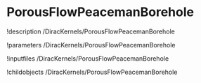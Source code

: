 <!-- MOOSE Documentation Stub: Remove this when content is added. -->

# PorousFlowPeacemanBorehole
!description /DiracKernels/PorousFlowPeacemanBorehole

!parameters /DiracKernels/PorousFlowPeacemanBorehole

!inputfiles /DiracKernels/PorousFlowPeacemanBorehole

!childobjects /DiracKernels/PorousFlowPeacemanBorehole
